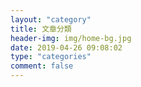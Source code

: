 ```yaml
---
layout: "category"
title: 文章分類
header-img: img/home-bg.jpg
date: 2019-04-26 09:08:02
type: "categories"
comment: false
---
```


